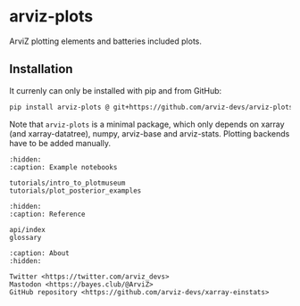 # arviz-plots
ArviZ plotting elements and batteries included plots.

## Installation

It currenly can only be installed with pip and from GitHub:

```bash
pip install arviz-plots @ git+https://github.com/arviz-devs/arviz-plots
```

Note that `arviz-plots` is a minimal package, which only depends on
xarray (and xarray-datatree), numpy, arviz-base and arviz-stats.
Plotting backends have to be added manually.

```{toctree}
:hidden:
:caption: Example notebooks

tutorials/intro_to_plotmuseum
tutorials/plot_posterior_examples
```

```{toctree}
:hidden:
:caption: Reference

api/index
glossary
```

```{toctree}
:caption: About
:hidden:

Twitter <https://twitter.com/arviz_devs>
Mastodon <https://bayes.club/@ArviZ>
GitHub repository <https://github.com/arviz-devs/xarray-einstats>
```
